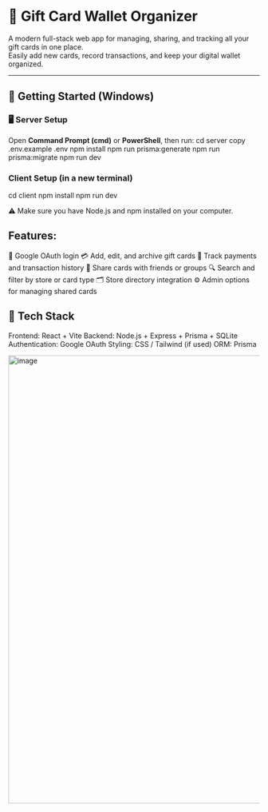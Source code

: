 # 🎁 Gift Card Wallet Organizer

A modern full-stack web app for managing, sharing, and tracking all your gift cards in one place.  
Easily add new cards, record transactions, and keep your digital wallet organized.

---

## 🚀 Getting Started (Windows)

### 🖥️ Server Setup
Open **Command Prompt (cmd)** or **PowerShell**, then run:
cd server
copy .env.example .env
npm install
npm run prisma:generate
npm run prisma:migrate
npm run dev


### Client Setup (in a new terminal)
cd client
npm install
npm run dev

⚠️ Make sure you have Node.js and npm installed on your computer.

## Features:
🔐 Google OAuth login
💳 Add, edit, and archive gift cards
🧾 Track payments and transaction history
👥 Share cards with friends or groups
🔍 Search and filter by store or card type
🗂️ Store directory integration
⚙️ Admin options for managing shared cards

## 🧰 Tech Stack
Frontend: React + Vite
Backend: Node.js + Express + Prisma + SQLite
Authentication: Google OAuth
Styling: CSS / Tailwind (if used)
ORM: Prisma

<img width="1878" height="897" alt="image" src="https://github.com/user-attachments/assets/7fe3b0b4-a08b-48d6-b5ba-d10eea29e5ff" />
